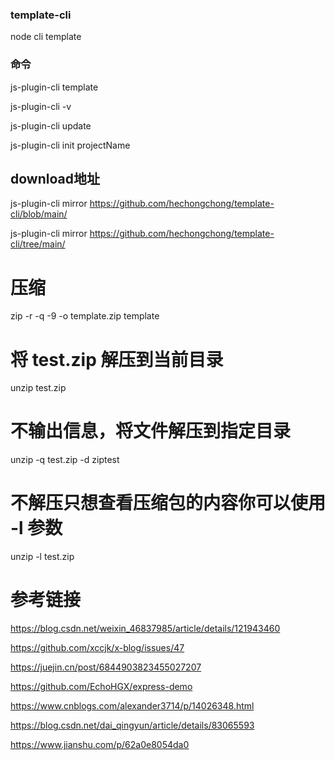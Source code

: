 ### template-cli
node cli template

### 命令
js-plugin-cli template

js-plugin-cli -v

js-plugin-cli update

js-plugin-cli init projectName

## download地址
js-plugin-cli mirror https://github.com/hechongchong/template-cli/blob/main/

js-plugin-cli mirror https://github.com/hechongchong/template-cli/tree/main/



# 压缩
zip -r -q -9 -o template.zip template 
# 将 test.zip 解压到当前目录
 unzip test.zip
# 不输出信息，将文件解压到指定目录
unzip -q test.zip -d ziptest
# 不解压只想查看压缩包的内容你可以使用 -l 参数
unzip -l test.zip


# 参考链接
https://blog.csdn.net/weixin_46837985/article/details/121943460

https://github.com/xccjk/x-blog/issues/47

https://juejin.cn/post/6844903823455027207

https://github.com/EchoHGX/express-demo

https://www.cnblogs.com/alexander3714/p/14026348.html

https://blog.csdn.net/dai_qingyun/article/details/83065593

https://www.jianshu.com/p/62a0e8054da0

